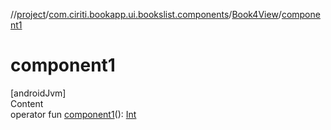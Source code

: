 //[project](../../index.md)/[com.ciriti.bookapp.ui.bookslist.components](../index.md)/[Book4View](index.md)/[component1](component1.md)



# component1  
[androidJvm]  
Content  
operator fun [component1](component1.md)(): [Int](https://kotlinlang.org/api/latest/jvm/stdlib/kotlin/-int/index.html)  




